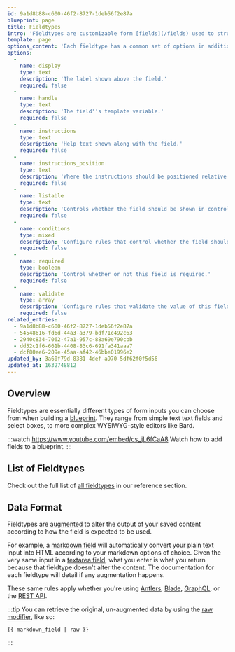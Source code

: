 ```yaml
---
id: 9a1d8b88-c600-46f2-8727-1deb56f2e87a
blueprint: page
title: Fieldtypes
intro: 'Fieldtypes are customizable form [fields](/fields) used to structure your content and provide an intuitive content management experience. Each fieldtype has its own UI, data format, and configuration options.'
template: page
options_content: 'Each fieldtype has a common set of options in addition to any unique ones specific to that type.'
options:
  -
    name: display
    type: text
    description: 'The label shown above the field.'
    required: false
  -
    name: handle
    type: text
    description: 'The field''s template variable.'
    required: false
  -
    name: instructions
    type: text
    description: 'Help text shown along with the field.'
    required: false
  -
    name: instructions_position
    type: text
    description: 'Where the instructions should be positioned relative to the field. Options: `Above` or `Below`.'
    required: false
  -
    name: listable
    type: text
    description: 'Controls whether the field should be shown in control panel listings. Options: `hidden`, `visible`, or `listable`.'
    required: false
  -
    name: conditions
    type: mixed
    description: 'Configure rules that control whether the field should be shown or hidden. Learn more about [conditional fields](/conditional-fields).'
    required: false
  -
    name: required
    type: boolean
    description: 'Control whether or not this field is required.'
    required: false
  -
    name: validate
    type: array
    description: 'Configure rules that validate the value of this field before allowing the user to save. Learn more about [validation](/blueprints#validation).'
    required: false
related_entries:
  - 9a1d8b88-c600-46f2-8727-1deb56f2e87a
  - 54548616-fd6d-44a3-a379-bdf71c492c63
  - 2940c834-7062-47a1-957c-88a69e790cbb
  - dd52c1f6-661b-4408-83c6-691fa341aaa7
  - dcf80ee6-209e-45aa-af42-46bbe01996e2
updated_by: 3a60f79d-8381-4def-a970-5df62f0f5d56
updated_at: 1632748812
---
```

## Overview

Fieldtypes are essentially different types of form inputs you can choose from when building a [blueprint](/blueprints). They range from simple text text fields and select boxes, to more complex WYSIWYG-style editors like Bard.

:::watch https://www.youtube.com/embed/cs_jL6fCaA8
Watch how to add fields to a blueprint.
:::

## List of Fieldtypes

Check out the full list of [all fieldtypes](/reference/fieldtypes) in our reference section.

## Data Format

Fieldtypes are [augmented](/augmentation) to alter the output of your saved content according to how the field is expected to be used.

For example, a [markdown field](/fieldtypes/markdown) will automatically convert your plain text input into HTML according to your markdown options of choice. Given the very same input in a [textarea field](/fieldtypes/textarea), what you enter is what you return because that fieldtype doesn't alter the content. The documentation for each fieldtype will detail if any augmentation happens.

These same rules apply whether you're using [Antlers](/antlers), [Blade](/blade), [GraphQL](/graphql), or the [REST API](/rest-api).

:::tip
You can retrieve the original, un-augmented data by using the [raw modifier](/modifiers/raw), like so:

```
{{ markdown_field | raw }}
```
:::
